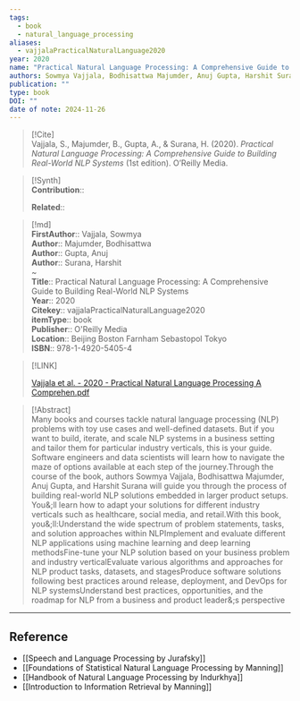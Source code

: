 ```yaml
---
tags:
  - book
  - natural_language_processing
aliases:
  - vajjalaPracticalNaturalLanguage2020
year: 2020
name: "Practical Natural Language Processing: A Comprehensive Guide to Building Real-World NLP Systems"
authors: Sowmya Vajjala, Bodhisattwa Majumder, Anuj Gupta, Harshit Surana
publication: ""
type: book
DOI: ""
date of note: 2024-11-26
---
```


> [!Cite]  
> Vajjala, S., Majumder, B., Gupta, A., & Surana, H. (2020). _Practical Natural Language Processing: A Comprehensive Guide to Building Real-World NLP Systems_ (1st edition). O’Reilly Media.

>[!Synth]  
>**Contribution**::  
>  
>**Related**::   
>  
  
>[!md]  
> **FirstAuthor**:: Vajjala, Sowmya  
> **Author**:: Majumder, Bodhisattwa  
> **Author**:: Gupta, Anuj  
> **Author**:: Surana, Harshit  
~  
> **Title**:: Practical Natural Language Processing: A Comprehensive Guide to Building Real-World NLP Systems  
> **Year**:: 2020  
> **Citekey**:: vajjalaPracticalNaturalLanguage2020  
> **itemType**:: book  
> **Publisher**:: O'Reilly Media  
> **Location**:: Beijing Boston Farnham Sebastopol Tokyo  
> **ISBN**:: 978-1-4920-5405-4  

> [!LINK]  
> 
> [Vajjala et al. - 2020 - Practical Natural Language Processing A Comprehen.pdf](file:///Users/lukexie/Zotero/storage/Y6CQBTXK/Vajjala%20et%20al.%20-%202020%20-%20Practical%20Natural%20Language%20Processing%20A%20Comprehen.pdf) 
>  

> [!Abstract]  
> Many books and courses tackle natural language processing (NLP) problems with toy use cases and well-defined datasets. But if you want to build, iterate, and scale NLP systems in a business setting and tailor them for particular industry verticals, this is your guide. Software engineers and data scientists will learn how to navigate the maze of options available at each step of the journey.Through the course of the book, authors Sowmya Vajjala, Bodhisattwa Majumder, Anuj Gupta, and Harshit Surana will guide you through the process of building real-world NLP solutions embedded in larger product setups. You&;ll learn how to adapt your solutions for different industry verticals such as healthcare, social media, and retail.With this book, you&;ll:Understand the wide spectrum of problem statements, tasks, and solution approaches within NLPImplement and evaluate different NLP applications using machine learning and deep learning methodsFine-tune your NLP solution based on your business problem and industry verticalEvaluate various algorithms and approaches for NLP product tasks, datasets, and stagesProduce software solutions following best practices around release, deployment, and DevOps for NLP systemsUnderstand best practices, opportunities, and the roadmap for NLP from a business and product leader&;s perspective  

-----
## Reference


- [[Speech and Language Processing by Jurafsky]]
- [[Foundations of Statistical Natural Language Processing by Manning]]
- [[Handbook of Natural Language Processing by Indurkhya]]
- [[Introduction to Information Retrieval by Manning]]